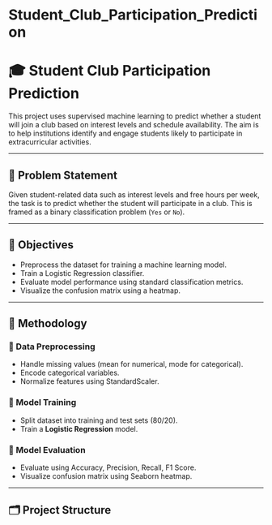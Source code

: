 # Student_Club_Participation_Prediction

# 🎓 Student Club Participation Prediction

This project uses supervised machine learning to predict whether a student will join a club based on interest levels and schedule availability. The aim is to help institutions identify and engage students likely to participate in extracurricular activities.

---

## 📌 Problem Statement

Given student-related data such as interest levels and free hours per week, the task is to predict whether the student will participate in a club. This is framed as a binary classification problem (`Yes` or `No`).

---

## 🎯 Objectives

- Preprocess the dataset for training a machine learning model.
- Train a Logistic Regression classifier.
- Evaluate model performance using standard classification metrics.
- Visualize the confusion matrix using a heatmap.

---

## 🧠 Methodology

### 🔹 Data Preprocessing
- Handle missing values (mean for numerical, mode for categorical).
- Encode categorical variables.
- Normalize features using StandardScaler.

### 🔹 Model Training
- Split dataset into training and test sets (80/20).
- Train a **Logistic Regression** model.

### 🔹 Model Evaluation
- Evaluate using Accuracy, Precision, Recall, F1 Score.
- Visualize confusion matrix using Seaborn heatmap.

---

## 🗂️ Project Structure


